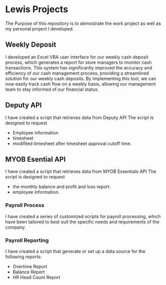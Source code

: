 # Lewis Projects
The Purpose of this repository is to demostrate the work project as well as my personal project I developed. 

## Weekly Deposit
I developed an Excel VBA user interface for our weekly cash deposit process, which generates a report for store managers to monitor cash transactions. This system has significantly improved the accuracy and efficiency of our cash management process, providing a streamlined solution for our weekly cash deposits. By implementing this tool, we can now easily track cash flow on a weekly basis, allowing our management team to stay informed of our financial status. 

## Deputy API
I have created a script that retrieves data from Deputy API
The script is designed to request  
- Employee information
- timesheet
- modifited timesheet after timesheet approval cutoff time.

## MYOB Esential API
I have created a script that retrieves data from MYOB Essentials API
The script is designed to request  
- the monthly balance and profit and loss report.
- employee information.

### Payroll Process
I have created a series of customized scripts for payroll processing, which have been tailored to best suit the specific needs and requirements of the company.

### Payroll Reporting
I have created a script that generate or set up a data source for the following reports:
- Overtime Report
- Balance Report
- HR Head Count Report 
